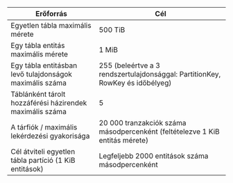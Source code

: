 | Erőforrás | Cél |
|----------|---------------|
| Egyetlen tábla maximális mérete | 500 TiB |
| Egy tábla entitás maximális mérete | 1 MiB |
| Egy tábla entitásban levő tulajdonságok maximális száma | 255 (beleértve a 3 rendszertulajdonsággal: PartitionKey, RowKey és időbélyeg) |
| Táblánként tárolt hozzáférési házirendek maximális száma | 5 |
| A tárfiók / maximális lekérdezési gyakorisága | 20 000 tranzakciók száma másodpercenként (feltételezve 1 KiB entitás mérete) |
| Cél átviteli egyetlen tábla partíció (1 KiB entitások) | Legfeljebb 2000 entitások száma másodpercenként |

